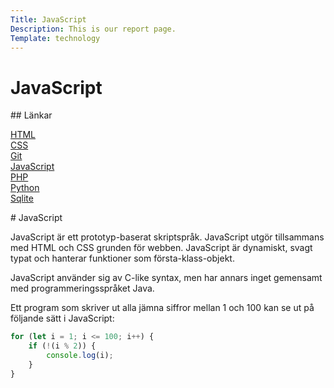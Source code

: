 ```yaml
---
Title: JavaScript
Description: This is our report page.
Template: technology
---
```


JavaScript
==========================

<div class="sidebar" markdown="1">
## Länkar

<a href="https://www.student.bth.se/~havi21/dbwebb-kurser/design/me/portfolio/technology/html">HTML</a><br> 
<a href="https://www.student.bth.se/~havi21/dbwebb-kurser/design/me/portfolio/technology/css">CSS</a><br>
<a href="https://www.student.bth.se/~havi21/dbwebb-kurser/design/me/portfolio/technology/git">Git</a><br>
<a href="https://www.student.bth.se/~havi21/dbwebb-kurser/design/me/portfolio/technology/javascript">JavaScript</a><br>
<a href="https://www.student.bth.se/~havi21/dbwebb-kurser/design/me/portfolio/technology/php">PHP</a><br>
<a href="https://www.student.bth.se/~havi21/dbwebb-kurser/design/me/portfolio/technology/python">Python</a><br>
<a href="https://www.student.bth.se/~havi21/dbwebb-kurser/design/me/portfolio/technology/sqlite">Sqlite</a><br>
</div>

<div class="box" markdown="1">
# JavaScript

JavaScript är ett prototyp-baserat skriptspråk. JavaScript utgör tillsammans med HTML och CSS grunden för webben. JavaScript är dynamiskt, svagt typat och hanterar funktioner som första-klass-objekt.

JavaScript använder sig av C-like syntax, men har annars inget gemensamt med programmeringsspråket Java.

Ett program som skriver ut alla jämna siffror mellan 1 och 100 kan se ut på följande sätt i JavaScript:

```javascript
for (let i = 1; i <= 100; i++) {
    if (!(i % 2)) {
        console.log(i);
    }
}
```
</div>
